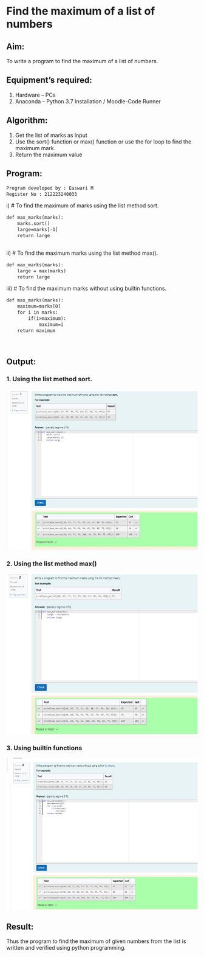 # Find the maximum of a list of numbers
## Aim:
To write a program to find the maximum of a list of numbers.
## Equipment’s required:
1.	Hardware – PCs
2.	Anaconda – Python 3.7 Installation / Moodle-Code Runner
## Algorithm:
1.	Get the list of marks as input
2.	Use the sort() function or max() function or use the for loop to find the maximum mark.
3.	Return the maximum value
## Program:

```
Program developed by : Easwari M
Register No : 212223240033
```

i)	# To find the maximum of marks using the list method sort.
```
def max_marks(marks):
    marks.sort()
    large=marks[-1]
    return large


```

ii)	# To find the maximum marks using the list method max().
```
def max_marks(marks):
    large = max(marks)
    return large

```

iii) # To find the maximum marks without using builtin functions.
```
def max_marks(marks):
    maximum=marks[0]
    for i in marks:
        if(i>maximum):
            maximum=i
    return maximum 



```



## Output:

### 1. Using the list method sort.
![output](first.jpg)

### 2. Using the list method max()
![output](second.jpg)

### 3.  Using builtin functions
![output](third.jpg)


## Result:
Thus the program to find the maximum of given numbers from the list is written and verified using python programming.
